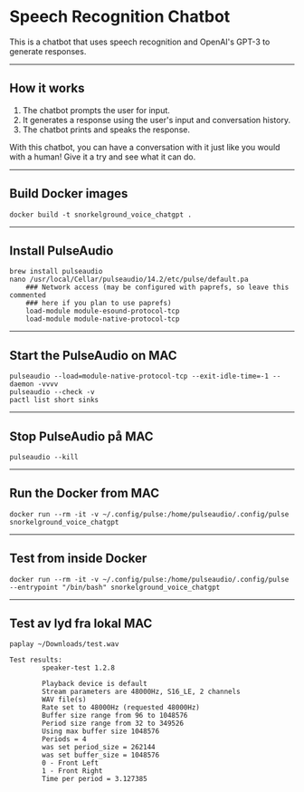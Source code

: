 # Speech Recognition Chatbot

This is a chatbot that uses speech recognition and OpenAI's GPT-3 to generate responses.

---
## How it works

1. The chatbot prompts the user for input.
2. It generates a response using the user's input and conversation history.
3. The chatbot prints and speaks the response.

With this chatbot, you can have a conversation with it just like you would with a human!  Give it a try and see what it can do.

---
## Build Docker images
```
docker build -t snorkelground_voice_chatgpt .
```

---
## Install PulseAudio
```
brew install pulseaudio
nano /usr/local/Cellar/pulseaudio/14.2/etc/pulse/default.pa
    ### Network access (may be configured with paprefs, so leave this commented
    ### here if you plan to use paprefs)
    load-module module-esound-protocol-tcp
    load-module module-native-protocol-tcp
```
---
## Start the PulseAudio on MAC
```
pulseaudio --load=module-native-protocol-tcp --exit-idle-time=-1 --daemon -vvvv
pulseaudio --check -v
pactl list short sinks
```

---
## Stop PulseAudio på MAC
```
pulseaudio --kill
```

---
## Run the Docker from MAC
```
docker run --rm -it -v ~/.config/pulse:/home/pulseaudio/.config/pulse snorkelground_voice_chatgpt
```

---
## Test from inside Docker
```
docker run --rm -it -v ~/.config/pulse:/home/pulseaudio/.config/pulse --entrypoint "/bin/bash" snorkelground_voice_chatgpt
```

---
## Test av lyd fra lokal MAC
```
paplay ~/Downloads/test.wav
```

```
Test results:
        speaker-test 1.2.8

        Playback device is default
        Stream parameters are 48000Hz, S16_LE, 2 channels
        WAV file(s)
        Rate set to 48000Hz (requested 48000Hz)
        Buffer size range from 96 to 1048576
        Period size range from 32 to 349526
        Using max buffer size 1048576
        Periods = 4
        was set period_size = 262144
        was set buffer_size = 1048576
        0 - Front Left
        1 - Front Right
        Time per period = 3.127385
```
